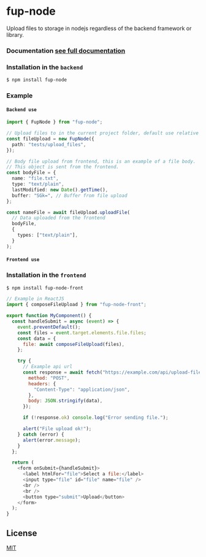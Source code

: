 # fup-node

Upload files to storage in nodejs regardless of the backend framework or library.

### Documentation [see full documentation](url)

### Installation in the `backend`

```sh
$ npm install fup-node
```

### **Example**

#### `Backend use`

```typescript
import { FupNode } from "fup-node";

// Upload files to in the current project folder, default use relative path
const fileUpload = new FupNode({
  path: "tests/upload_files",
});

// Body file upload from frontend, this is an example of a file body.
// This object is sent from the frontend.
const bodyFile = {
  name: "file.txt",
  type: "text/plain",
  lastModified: new Date().getTime(),
  buffer: "SGk=", // Buffer from file upload
};

const nameFile = await fileUpload.uploadFile(
  // Data uploaded from the frontend
  bodyFile,
  {
    types: ["text/plain"],
  }
);
```

#### `Frontend use`

### Installation in the `frontend`

```sh
$ npm install fup-node-front
```

```javascript
// Example in ReactJS
import { composeFileUpload } from "fup-node-front";

export function MyComponent() {
  const handleSubmit = async (event) => {
    event.preventDefault();
    const files = event.target.elements.file.files;
    const data = {
      file: await composeFileUpload(files),
    };

    try {
      // Example api url
      const response = await fetch("https://example.com/api/upload-file", {
        method: "POST",
        headers: {
          "Content-Type": "application/json",
        },
        body: JSON.stringify(data),
      });

      if (!response.ok) console.log("Error sending file.");

      alert("File upload ok!");
    } catch (error) {
      alert(error.message);
    }
  };

  return (
    <form onSubmit={handleSubmit}>
      <label htmlFor="file">Select a file:</label>
      <input type="file" id="file" name="file" />
      <br />
      <br />
      <button type="submit">Upload</button>
    </form>
  );
}
```

## License

[MIT](LICENSE)
